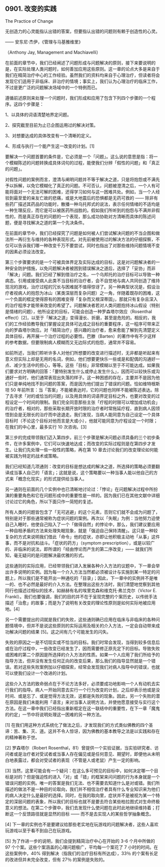 ## 0901. 改变的实践

The Practice of Change

无创造力的心灵能指认出错的答案，但要指认出错的问题则有赖于创造性的心灵。

—— 安东尼·杰伊，《管理与马基雅维里》

（Anthony Jay, Management and Machiavelli）

在前面的章节中，我们已经闸述了问题形成与问题解决的原则，接下来要说明的是，在实际处理人类问题时，如何善加应用这些原则。这一章的论点大多是来自于我们在精简治疗中心的工作经验。虽然我们的资料均来自于心理治疗，但读者将会发现它们适用于非临床、非治疗的情境；事实上，我们认为心理治疗的临床工作，不过是更广泛的问题解决场域中的一个特例而已。

遵循前述原则来处理一个问题时，我们形成和应用了包含下列四个步骤的一个程序。这四个步骤是：

1、以具体的词语清楚地界定问题。

2、探究截至目前为止已企图运用过的解决对策。

3、对想要达成的具体改变有一个清晰的定义。

4、形成与执行一个能产生这一改变的计划。[1]

要解决一个问题首要的条件是，它必须是一个「问题」。这么说的意思是指：将一个模糊陈述的问题转换成具体词句的过程，能使我们分辨「假性的问题」和「真正的问题」。

对假性问题的案例而言，澄清与阐明问题并不等于解决之道，只是将抱怨或不满先予以拆解，以免它模糊化了真正的问题。不可否认，问题被澄清之后，一个人有可能将面对一个无法可解的困难，还得学习如何与这一困难共处。例如，当一个人经验到最至爱的亲友亡故的悲痛，或是大地震后的恐惧都是无药可救的 —— 除非有些药厂描述其药品的功能时，散播一种乌托邦式的说法，表示任何情绪的不适均是一种生理反应，而它是可以被医药所战胜的。假如我们所听到的抱怨与不满并非假性的，而是真正存在的问题的一个表现，那么成功协助对方清晰而具体的陈述问题，便是寻找解决之道的第一个先决条件。

在前面的章节中，我们已经探究了问题是如何被人们尝试解决问题的不当企图和做法所一再衍生与维持的各种表现形式。对先前被使用过的解决方法的仔细探察，不仅可以告诉我们哪一种改变千万不要尝试，同时也指出了对那些维持问题情境不变的因素必须设法改变。

第三个步骤要求的是一个可被具体界定及实际达成的目标，这是对问题解决者的一种安全防护措施，以免问题解决者被困到错误解决之道后，选择了「妥协」而非「解决」问题。我们已经了解到借治疗之名，一个乌邦托的治疗目标可以导致一种病态。引用或接受病人此类不当目标的治疗者，会不自觉地与病人共同创造了维持现况的游戏，治疗过程的冗长与困难就不值得惊讶了。另一种典型状况是，假设治疗者视病人的抱怨为冰山（某类深层而复杂问题）之一角，伴随着既存的困难，这一个负面的框定使得原有的困难变得「复杂而又根深蒂固」，那就只有复杂且深入的治疗程序才能带来改变的希望了。问题解决者若对人类问题抱持冰山假设（特别是情绪的问题），他所设定的目标，可能会创造一种罗森塔尔效应（Rosenthal effect）[2]，以至于「解决之道」变得漫长、折磨，甚至是危险的。相反的，我们的工作经验教导我们掌握设定具体可达成之目标的重要程序，这一程序可带来正向的罗森塔尔效应。对「精简治疗」感兴趣的治疗者，愈来愈能了解到先清楚定义具体目标，再开展一个治疗过程的必要性。巴滕（Barten）的著作中有不少这样的参考数据，但要限制病人模糊而又无边际式的抱怨，通常并不容易。

如前所述，当我们聆听许多人对他们所想要的改变进行描述时，无非都是听起来有意义但实际上却是无用的名词，例如，他们想要更快乐一些或是和配偶的沟通好一点、减少生活中的担心，等等。这些「目标」非常模糊以至于不可能达成。如果我们要求对方明确的回答：「要特别发生什么或停止发生什么」，因而可以较快乐或沟通好一些时，他们通常表现出失落的样子。这一种困惑的存在，主要并不是因为他们只是单纯地找不到问题的答案，而是因为他们提出了错误的问题。恰如维特根斯坦 50 年前所言：当「答案」不能被表达时，它的问题也同样不能被陈述表达。除了去寻求「对的或恰当的问题」以及用具体的词语界定目标之外，也要对改变的过程设定一个时间的限制。我们完全同意那些主张「疗程的时限可以增加成功机会」的治疗者，相对的，那些采取长期开放时限的治疗者时常拖延疗程，直到病人因领悟到会是无限长的治疗而中途退走。我们发现，当病人能同意为自己设定一个具体目标时（不论这个目标对他而言是大或小），他就可能同意为疗程设定一个时限；在我们的中心里，最多实行 10 次咨询。[3]

第三步的完成带领我们迈入第四步。前三个步骤是解决问题必须具备的三个初步条件，在许多案例中，它们可以快速地达成；而改变的实际过程则是在第四步才发生。让我们先处理一些一般性的策略，再在第 10 章去讨论我们的改变理论如何能被实践为特定的战术或策略。

我们已经知道几项通则：改变的目标是想达成的解决之道，所选择的策略必须要翻译成当事人自己的「语言」；这就是说，这个策略要以一种当事人能以他自己的方式来「概念化现实」的形式提供给当事人。

另一通则在前面的几个实例中也已清晰地讨论过：「悖论」在问题解决过程中所扮演的重要角色和它在问题形成中的重要性是一样的。因为我们已在其他文献中详细讨论过它的角色，所以下面只作一简短的复述。

所有人类的问题皆包含了「无可逃避」的这个元素，否则它们就不会成为问题了，特别是对于那些通常被称为症状问题的案例。再次以「失眠」为例：当他努力迫使自己入睡时，他使自己陷入了一个「做得自然」的悖论中，那么，我们建议要应用一种自相矛盾的方法来处理失眠现象，就是「强迫自己保持清醒」。这只是一种较复杂的方式来说明我们借此「命令」他的症状，亦即让他积极主动地「从事」这件事，而不是对抗和战斗。「症状的药方」（symptom prescription），或是以较广的、非临床的说法，即所谓的「经由悖论而产生的第二序改变」—— 就我们所知，毫无疑问的是问题解决最优雅的形式。

这些通则的实际应用，已经带领我们进入发展各种介入方法的议题中，下一章会举出许多说明的实例。因为每一个介入方法当然都必须被设计与实施到某一特定的问题上，所以我们是不能开出一种通吃的「目录」；因此，下一章中的实例并不是唯一的、也不必然是最好的介入方法。在整理出这些方法时，我们清楚地觉察到其他同行也描述过相似的技术，如赫赫有名的埃里克森和维克托·弗兰克尔（Victor E. Frankl）。我们也要强调，我们的目的并不在于呈现完整的个案历史，以传统手法描述「治愈」的故事；而是为了说明有关改变的理论性原则是如何实际地被应用地。[4]

另一个需要提出的词就是我们的失败，这些通则确已应用在临床与非临床的各种问题情境中，但并不是说这些原则的实际运用及相关的介入方法，一定会自动带来成功解决问题的结果 [5]。这之间有几个可能发生的闪失。

失败的原因之一是不切现实或不恰当的目标。我们时常会发现，当得到较多信息后或在治疗过程中，一些改变已经发生了，因而需要修正原先定下的目标。导致失败或困难的第二个原因是所选择的介入方法的性质。如果一个人应用了我们所给予的指导方法，但并没有发生任何正向的改变后果，那么我们的指导显然就是一个错误。若对这些失败案例加以仔细探索，经常会发现我们对病人指导中的错误，也就可以使我们设计一个改进的计划。

这些介入方法的致命弱点在于不论方法多好，必须要成功地影响一个人有动机去实行我们的指导。病人一开始同意去实行一个行为改变的计划，之后却表示他或是没时间、或是忘了、或是觉得方法无效，这都是失败的现象。因此，另一个失败的潜在原因是我们未能利用「语言」来对当事人说明方法，并使他愿意接受与实行这个方法。在这一章中我们已经指出重新框定在这一联结中的重要性，在下一章「魔鬼的约定」一节中将说明处理这一困难的另一种方法。

[1] 在我们用这种方式系统化了做法之后，才发现我们的方式类似佛教的四个圣谛：苦、集、灭、道。这并不令人惊讶，因为佛教的基本教导之法是以实践和存在的精神著称于世。

[2] 罗森塔尔（Robert Rosenthal，81）曾提供一个实验证据，当实验研究者、访问者或是治疗者对受试者或当事人存在偏见或是任何意见、期望时，即便他从未明白地表露过，都会对受试者的表现（不管是人或老鼠）产生一定的影响。

[3] 当然，这里可能会有一个疑问：在这么多可预见的目标中，如何决定哪一个目标是对的？但是强迫性的进入「对」或「错」的框架来问问题的行为本身就是一个错误问题的实例。唯一的答案是我们无法、也不需要去知道什么是对或错。我们所描述的做法不是一种目的论取向，我们并不相信治疗者具有什么专业知识来为他们的病人决定什么是最好的选择。同时，在我的取向里，症状并不是被视为某一个特定的深层问题的表象，所以我们的目标也就不是要去符合某些柏拉图式对生命终极意义的想法。在第二个步骤中，我们去发现什么使问题在此时此地继续维持着；打断这一个反馈路径就是显然的目标 —— 而不是去实现人的某些哲学抽象概念。

[4] 下一章的实例也不是要建议给那些老实地在玩游戏的问题解决者，这些人喜欢玩游戏以至于看不到自己在玩游戏。

[5] 为了作进一步的说明，我们会提到精简治疗中心在开始的 3-6 个月中所做的 97 个个案。这些个案涵盖的心理问题极广，平均每一个案花了 7 小时的时间。在这些案例中，40% 得到解决（指我们的治疗目标有所达成），33％ 的个案有长足的改进但并未完全改变，但有 27％ 的案例是失败的。